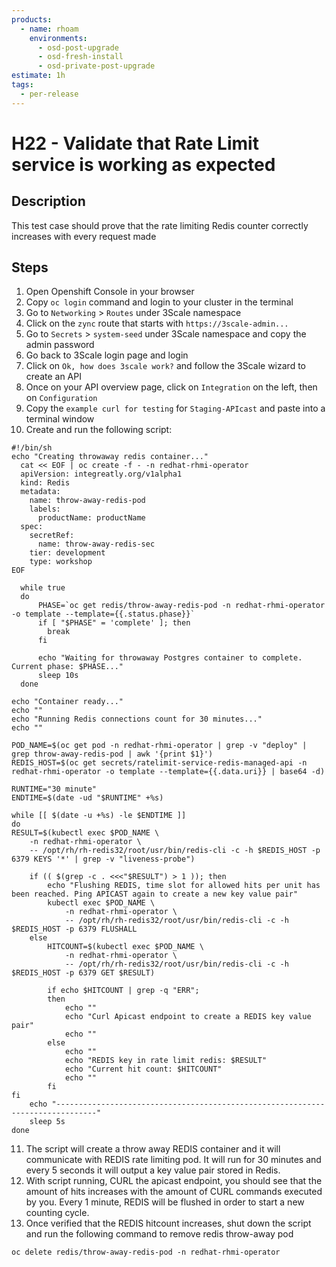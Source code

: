 ```yaml
---
products:
  - name: rhoam
    environments:
      - osd-post-upgrade
      - osd-fresh-install
      - osd-private-post-upgrade
estimate: 1h
tags:
  - per-release
---
```


# H22 - Validate that Rate Limit service is working as expected

## Description

This test case should prove that the rate limiting Redis counter correctly increases with every request made

## Steps

1. Open Openshift Console in your browser
2. Copy `oc login` command and login to your cluster in the terminal
3. Go to `Networking` > `Routes` under 3Scale namespace
4. Click on the `zync` route that starts with `https://3scale-admin...`
5. Go to `Secrets` > `system-seed` under 3Scale namespace and copy the admin password
6. Go back to 3Scale login page and login
7. Click on `Ok, how does 3scale work?` and follow the 3Scale wizard to create an API
8. Once on your API overview page, click on `Integration` on the left, then on `Configuration`
9. Copy the `example curl for testing` for `Staging-APIcast` and paste into a terminal window
10. Create and run the following script:

```
#!/bin/sh
echo "Creating throwaway redis container..."
  cat << EOF | oc create -f - -n redhat-rhmi-operator
  apiVersion: integreatly.org/v1alpha1
  kind: Redis
  metadata:
    name: throw-away-redis-pod
    labels:
      productName: productName
  spec:
    secretRef:
      name: throw-away-redis-sec
    tier: development
    type: workshop
EOF

  while true
  do
      PHASE=`oc get redis/throw-away-redis-pod -n redhat-rhmi-operator -o template --template={{.status.phase}}`
      if [ "$PHASE" = 'complete' ]; then
        break
      fi

      echo "Waiting for throwaway Postgres container to complete. Current phase: $PHASE..."
      sleep 10s
  done

echo "Container ready..."
echo ""
echo "Running Redis connections count for 30 minutes..."
echo ""

POD_NAME=$(oc get pod -n redhat-rhmi-operator | grep -v "deploy" | grep throw-away-redis-pod | awk '{print $1}')
REDIS_HOST=$(oc get secrets/ratelimit-service-redis-managed-api -n redhat-rhmi-operator -o template --template={{.data.uri}} | base64 -d)

RUNTIME="30 minute"
ENDTIME=$(date -ud "$RUNTIME" +%s)

while [[ $(date -u +%s) -le $ENDTIME ]]
do
RESULT=$(kubectl exec $POD_NAME \
    -n redhat-rhmi-operator \
    -- /opt/rh/rh-redis32/root/usr/bin/redis-cli -c -h $REDIS_HOST -p 6379 KEYS '*' | grep -v "liveness-probe")

    if (( $(grep -c . <<<"$RESULT") > 1 )); then
        echo "Flushing REDIS, time slot for allowed hits per unit has been reached. Ping APICAST again to create a new key value pair"
        kubectl exec $POD_NAME \
            -n redhat-rhmi-operator \
            -- /opt/rh/rh-redis32/root/usr/bin/redis-cli -c -h $REDIS_HOST -p 6379 FLUSHALL
    else
        HITCOUNT=$(kubectl exec $POD_NAME \
            -n redhat-rhmi-operator \
            -- /opt/rh/rh-redis32/root/usr/bin/redis-cli -c -h $REDIS_HOST -p 6379 GET $RESULT)

        if echo $HITCOUNT | grep -q "ERR";
        then
            echo ""
            echo "Curl Apicast endpoint to create a REDIS key value pair"
            echo ""
        else
            echo ""
            echo "REDIS key in rate limit redis: $RESULT"
            echo "Current hit count: $HITCOUNT"
            echo ""
        fi
fi
    echo "-------------------------------------------------------------------------------"
    sleep 5s
done
```

11. The script will create a throw away REDIS container and it will communicate with REDIS rate limiting pod. It will run for
    30 minutes and every 5 seconds it will output a key value pair stored in Redis.
12. With script running, CURL the apicast endpoint, you should see that the amount of hits increases with the amount of CURL commands
    executed by you. Every 1 minute, REDIS will be flushed in order to start a new counting cycle.
13. Once verified that the REDIS hitcount increases, shut down the script and run the following command to remove redis throw-away pod

```
oc delete redis/throw-away-redis-pod -n redhat-rhmi-operator
```
